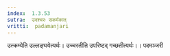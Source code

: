 ```yaml
---
index:  1.3.53
sutra:  उदश्चरः सकर्मकात्
vritti:  padamanjari
---
```


उत्क्रम्येति उल्लङ्घयेत्यर्थः। उच्चरतीति उपरिष्टद् गच्छतीत्यर्थः।।
पदमञ्जरी
